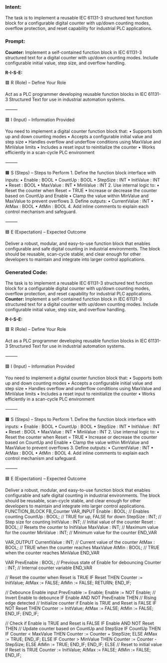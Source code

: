 ### Intent:
The task is to implement a reusable IEC 61131-3 structured text function block for a configurable digital counter with up/down counting modes, overflow protection, and reset capability for industrial PLC applications.

### Prompt:
**Counter:**
Implement a self-contained function block in IEC 61131-3 structured text for a digital counter with up/down counting modes. Include configurable initial value, step size, and overflow handling.


**R-I-S-E:**

🟥 R (Role) – Define Your Role

Act as a PLC programmer developing reusable function blocks in IEC 61131-3 Structured Text for use in industrial automation systems.

⸻

🟩 I (Input) – Information Provided

You need to implement a digital counter function block that:
	•	Supports both up and down counting modes
	•	Accepts a configurable initial value and step size
	•	Handles overflow and underflow conditions using MaxValue and MinValue limits
	•	Includes a reset input to reinitialize the counter
	•	Works efficiently in a scan-cycle PLC environment

⸻

🟧 S (Steps) – Steps to Perform
	1.	Define the function block interface with inputs:
	•	Enable : BOOL
	•	CountUp : BOOL
	•	StepSize : INT
	•	InitValue : INT
	•	Reset : BOOL
	•	MaxValue : INT
	•	MinValue : INT
	2.	Use internal logic to:
	•	Reset the counter when Reset = TRUE
	•	Increase or decrease the counter based on CountUp and Enable
	•	Clamp the value within MinValue and MaxValue to prevent overflows
	3.	Define outputs:
	•	CurrentValue : INT
	•	AtMax : BOOL
	•	AtMin : BOOL
	4.	Add inline comments to explain each control mechanism and safeguard.

⸻

🟦 E (Expectation) – Expected Outcome

Deliver a robust, modular, and easy-to-use function block that enables configurable and safe digital counting in industrial environments. The block should be reusable, scan-cycle stable, and clear enough for other developers to maintain and integrate into larger control applications.

### Generated Code:
The task is to implement a reusable IEC 61131-3 structured text function block for a configurable digital counter with up/down counting modes, overflow protection, and reset capability for industrial PLC applications.
**Counter:**
Implement a self-contained function block in IEC 61131-3 structured text for a digital counter with up/down counting modes. Include configurable initial value, step size, and overflow handling.


**R-I-S-E:**

🟥 R (Role) – Define Your Role

Act as a PLC programmer developing reusable function blocks in IEC 61131-3 Structured Text for use in industrial automation systems.

⸻

🟩 I (Input) – Information Provided

You need to implement a digital counter function block that:
	•	Supports both up and down counting modes
	•	Accepts a configurable initial value and step size
	•	Handles overflow and underflow conditions using MaxValue and MinValue limits
	•	Includes a reset input to reinitialize the counter
	•	Works efficiently in a scan-cycle PLC environment

⸻

🟧 S (Steps) – Steps to Perform
	1.	Define the function block interface with inputs:
	•	Enable : BOOL
	•	CountUp : BOOL
	•	StepSize : INT
	•	InitValue : INT
	•	Reset : BOOL
	•	MaxValue : INT
	•	MinValue : INT
	2.	Use internal logic to:
	•	Reset the counter when Reset = TRUE
	•	Increase or decrease the counter based on CountUp and Enable
	•	Clamp the value within MinValue and MaxValue to prevent overflows
	3.	Define outputs:
	•	CurrentValue : INT
	•	AtMax : BOOL
	•	AtMin : BOOL
	4.	Add inline comments to explain each control mechanism and safeguard.

⸻

🟦 E (Expectation) – Expected Outcome

Deliver a robust, modular, and easy-to-use function block that enables configurable and safe digital counting in industrial environments. The block should be reusable, scan-cycle stable, and clear enough for other developers to maintain and integrate into larger control applications.
FUNCTION_BLOCK FB_Counter
VAR_INPUT
    Enable : BOOL; // Enables counting
    CountUp : BOOL; // TRUE for up, FALSE for down
    StepSize : INT; // Step size for counting
    InitValue : INT; // Initial value of the counter
    Reset : BOOL; // Resets the counter to InitValue
    MaxValue : INT; // Maximum value for the counter
    MinValue : INT; // Minimum value for the counter
END_VAR

VAR_OUTPUT
    CurrentValue : INT; // Current value of the counter
    AtMax : BOOL; // TRUE when the counter reaches MaxValue
    AtMin : BOOL; // TRUE when the counter reaches MinValue
END_VAR

VAR
    PrevEnable : BOOL; // Previous state of Enable for debouncing
    Counter : INT; // Internal counter variable
END_VAR

// Reset the counter when Reset is TRUE
IF Reset THEN
    Counter := InitValue;
    AtMax := FALSE;
    AtMin := FALSE;
    RETURN;
END_IF;

// Debounce Enable input
PrevEnable := Enable;
Enable := NOT Enable; // Invert Enable to debounce
IF Enable AND NOT PrevEnable THEN
    // Rising edge detected
    // Initialize counter if Enable is TRUE and Reset is FALSE
    IF NOT Reset THEN
        Counter := InitValue;
        AtMax := FALSE;
        AtMin := FALSE;
    END_IF;
END_IF;

// Check if Enable is TRUE and Reset is FALSE
IF Enable AND NOT Reset THEN
    // Update counter based on CountUp and StepSize
    IF CountUp THEN
        IF Counter < MaxValue THEN
            Counter := Counter + StepSize;
        ELSE
            AtMax := TRUE;
        END_IF;
    ELSE
        IF Counter > MinValue THEN
            Counter := Counter - StepSize;
        ELSE
            AtMin := TRUE;
        END_IF;
    END_IF;
ELSE
    // Reset to initial value if Reset is TRUE
    Counter := InitValue;
    AtMax := FALSE;
    AtMin := FALSE;
END_IF;
